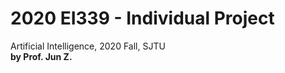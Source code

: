 # 2020 EI339 - Individual Project
Artificial Intelligence, 2020 Fall, SJTU  
**by Prof. Jun Z.**




<br>

